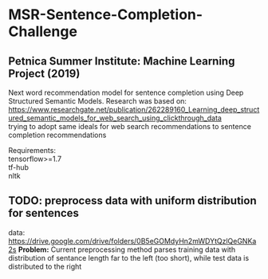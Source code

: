 # MSR-Sentence-Completion-Challenge
## Petnica Summer Institute: Machine Learning Project (2019)
Next word recommendation model for sentence completion using Deep Structured Semantic Models.
Research was based on:
https://www.researchgate.net/publication/262289160_Learning_deep_structured_semantic_models_for_web_search_using_clickthrough_data  
trying to adopt same ideals for web search recommendations to sentence completion recommendations

Requirements:  
tensorflow>=1.7  
tf-hub  
nltk

## TODO: preprocess data with uniform distribution for sentences
data: https://drive.google.com/drive/folders/0B5eGOMdyHn2mWDYtQzlQeGNKa2s
**Problem:** Current preprocessing method parses training data with distribution of sentance length far to the left (too short), while test data is distributed to the right
